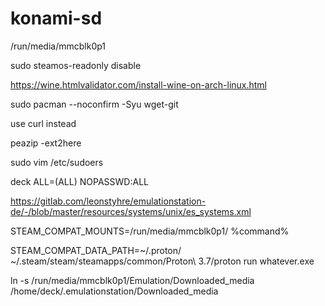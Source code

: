 # konami-sd

/run/media/mmcblk0p1

sudo steamos-readonly disable

https://wine.htmlvalidator.com/install-wine-on-arch-linux.html

sudo pacman --noconfirm -Syu wget-git

use curl instead

peazip -ext2here 

sudo vim /etc/sudoers

deck ALL=(ALL) NOPASSWD:ALL

https://gitlab.com/leonstyhre/emulationstation-de/-/blob/master/resources/systems/unix/es_systems.xml

STEAM_COMPAT_MOUNTS=/run/media/mmcblk0p1/ %command%

STEAM_COMPAT_DATA_PATH=~/.proton/ ~/.steam/steam/steamapps/common/Proton\ 3.7/proton run whatever.exe

ln -s /run/media/mmcblk0p1/Emulation/Downloaded_media /home/deck/.emulationstation/Downloaded_media
